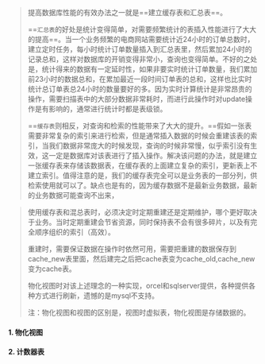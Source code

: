 >提高数据库性能的有效办法之一就是==建立缓存表和汇总表==。
>
>==`汇总表`的好处是统计变得简单，对需要频繁统计的表插入性能进行了大大的提高==。当一个业务频繁的电商网站需要统计近24小时的订单总数时，建立定时任务，每小时统计订单数量插入到汇总表里，然后累加24小时的记录总和，这样对数据库的开销变得非常小，查询也变得简单。不好的之处是，统计得来的数据有一定延时性，如果非要实时统计订单数量，我们累加前23小时的数据总和，在累加最近一段时间订单表的总和，这样也比实时统计总订单表总24小时的数量要好的多。因为实时计算统计是非常昂贵的操作，需要扫描表中的大部分数据非常耗时，而进行此操作时对update操作是有影响的，通常进行统计时都是表级锁。
>
>==`缓存表`则相反，对查询和检索的性能带来了大大的提升。==假如一张表需要非常复杂的索引来进行检索，但是通常插入数据的时候会重建该表的索引，当我们数据非常庞大的时候发现，查询的时候非常慢，似乎索引没有生效，这一定是数据库对该表进行了插入操作。解决该问题的办法，就是建立一张缓存表来存储该数据表，在缓存表的上面建立复杂的索引，更新表上不建立索引。值得注意的是，我们的缓存表完全可以是业务表的一部分列，供检索使用就可以了。缺点也是有的，因为缓存数据不是最新业务数据，最新的业务数据可能查询不出来，

>使用缓存表和混总表时，必须决定时定期重建还是定期维护，哪个更好取决于业务。当时定期重建会节省资源，同时保持表不会有很多碎片，以及有完全顺序组织的索引（高效）。
>
>重建时，需要保证数据在操作时依然可用，需要把重建的数据保存到cache_new表里面，然后建完之后把cache表变为cache_old,cache_new变为cache表。
>
>物化视图时对该上述理念的一种实现，orcel和sqlserver提供，各种提供各种方式进行刷新，遗憾的是mysql不支持。
>
>注：物化视图和视图的区别是，视图时虚拟表，物化视图是存储数据的。

#### 1. 物化视图



#### 2. 计数器表

